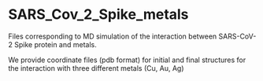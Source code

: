 # SARS_Cov_2_Spike_metals

Files corresponding to MD simulation of the interaction between SARS-CoV-2 Spike protein and metals.

We provide coordinate files (pdb format) for initial and final structures for the interaction with three different metals (Cu, Au, Ag)
